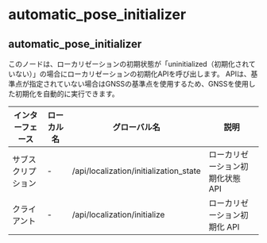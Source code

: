 # automatic_pose_initializer

## automatic_pose_initializer

このノードは、ローカリゼーションの初期状態が「uninitialized（初期化されていない）」の場合にローカリゼーションの初期化APIを呼び出します。
APIは、基準点が指定されていない場合はGNSSの基準点を使用するため、GNSSを使用した初期化を自動的に実行できます。

| インターフェース | ローカル名 | グローバル名 | 説明 |
|---|---|---|---|
| サブスクリプション | - | /api/localization/initialization_state | ローカリゼーション初期化状態 API |
| クライアント | - | /api/localization/initialize | ローカリゼーション初期化 API |

